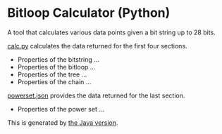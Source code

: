 # Bitloop Calculator (Python)

A tool that calculates various data points given a bit string up to 28 bits.

[calc.py][1] calculates the data returned for the first four sections.

* Properties of the bitstring ...
* Properties of the bitloop ...
* Properties of the tree ...
* Properties of the chain ...

[powerset.json][2] provides the data returned for the last section.

* Properties of the power set ...

This is generated by [the Java version][3].

[1]: calc.py
[2]: powerset.json
[3]: ../java

